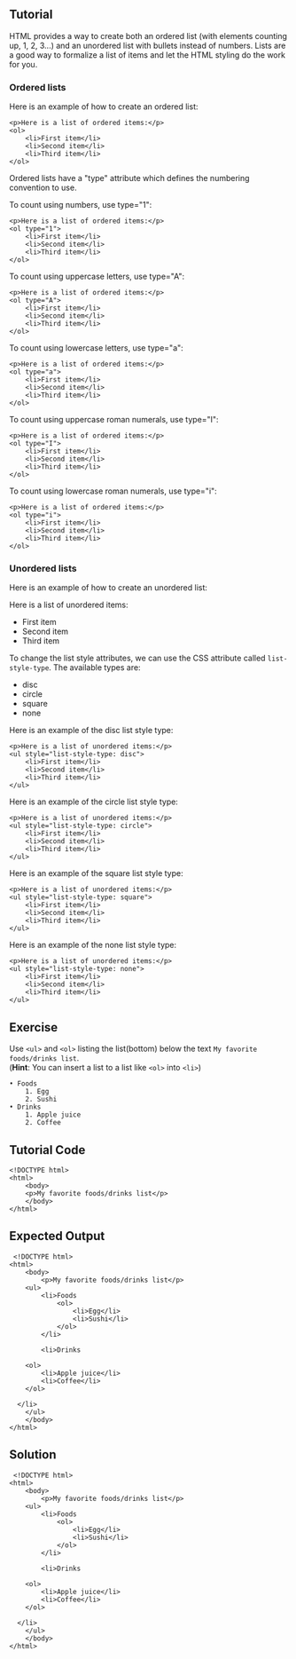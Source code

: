 Tutorial
--------

HTML provides a way to create both an ordered list (with elements counting up, 1, 2, 3...) and an unordered list with
bullets instead of numbers. Lists are a good way to formalize a list of items and let the HTML styling do the work for
you.

### Ordered lists

Here is an example of how to create an ordered list:
    
    <p>Here is a list of ordered items:</p>
    <ol>
        <li>First item</li>
        <li>Second item</li>
        <li>Third item</li>
    </ol>


Ordered lists have a "type" attribute which defines the numbering convention to use.

To count using numbers, use type="1":
      
    <p>Here is a list of ordered items:</p>
    <ol type="1">
        <li>First item</li>
        <li>Second item</li>
        <li>Third item</li>
    </ol>

To count using uppercase letters, use type="A":
      
    <p>Here is a list of ordered items:</p>
    <ol type="A">
        <li>First item</li>
        <li>Second item</li>
        <li>Third item</li>
    </ol>

To count using lowercase letters, use type="a":
      
    <p>Here is a list of ordered items:</p>
    <ol type="a">
        <li>First item</li>
        <li>Second item</li>
        <li>Third item</li>
    </ol>

To count using uppercase roman numerals, use type="I":
      
    <p>Here is a list of ordered items:</p>
    <ol type="I">
        <li>First item</li>
        <li>Second item</li>
        <li>Third item</li>
    </ol>

To count using lowercase roman numerals, use type="i":
      
    <p>Here is a list of ordered items:</p>
    <ol type="i">
        <li>First item</li>
        <li>Second item</li>
        <li>Third item</li>
    </ol>

### Unordered lists

Here is an example of how to create an unordered list:
    
   <p>Here is a list of unordered items:</p>    
    <ul>
        <li>First item</li>
        <li>Second item</li>
        <li>Third item</li>
    </ul>

To change the list style attributes, we can use the CSS attribute called `list-style-type`. The available types are:

* disc
* circle
* square
* none

Here is an example of the disc list style type:
    
    <p>Here is a list of unordered items:</p>    
    <ul style="list-style-type: disc">
        <li>First item</li>
        <li>Second item</li>
        <li>Third item</li>
    </ul>

Here is an example of the circle list style type:
    
    <p>Here is a list of unordered items:</p>    
    <ul style="list-style-type: circle">
        <li>First item</li>
        <li>Second item</li>
        <li>Third item</li>
    </ul>

Here is an example of the square list style type:
    
    <p>Here is a list of unordered items:</p>    
    <ul style="list-style-type: square">
        <li>First item</li>
        <li>Second item</li>
        <li>Third item</li>
    </ul>

Here is an example of the none list style type:
    
    <p>Here is a list of unordered items:</p>    
    <ul style="list-style-type: none">
        <li>First item</li>
        <li>Second item</li>
        <li>Third item</li>
    </ul>




Exercise
--------

Use `<ul>` and `<ol>` listing the list(bottom) below the text `My favorite foods/drinks list`.<br>
(<b>Hint</b>: You can insert a list to a list like `<ol>` into `<li>`)

	• Foods
		1. Egg
		2. Sushi
	• Drinks
		1. Apple juice
		2. Coffee


Tutorial Code
-------------

    <!DOCTYPE html>
    <html>
        <body>
        <p>My favorite foods/drinks list</p>
        </body>
    </html>
    
Expected Output
---------------

     <!DOCTYPE html>
    <html>
        <body>
            <p>My favorite foods/drinks list</p>
        <ul>
            <li>Foods		
                <ol>
                    <li>Egg</li>
                    <li>Sushi</li>
                </ol>			
            </li>
			
            <li>Drinks
			
		<ol>
			<li>Apple juice</li>
			<li>Coffee</li>
		</ol>
		
	  </li>
        </ul>
        </body>
    </html>

Solution
--------

     <!DOCTYPE html>
    <html>
        <body>
            <p>My favorite foods/drinks list</p>
        <ul>
            <li>Foods		
                <ol>
                    <li>Egg</li>
                    <li>Sushi</li>
                </ol>			
            </li>
			
            <li>Drinks
			
		<ol>
			<li>Apple juice</li>
			<li>Coffee</li>
		</ol>
		
	  </li>
        </ul>
        </body>
    </html>

